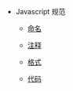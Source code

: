 - Javascript 规范

  - [命名](docs/javascript-guide/name.md)

  - [注释](docs/javascript-guide/comment.md)

  - [格式](docs/javascript-guide/format.md)

  - [代码](docs/javascript-guide/code.md)